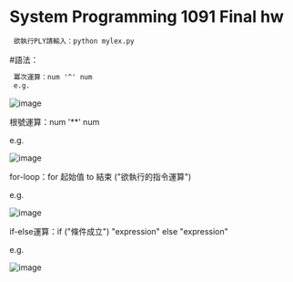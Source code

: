 # System Programming 1091 Final hw

```diff
 欲執行PLY請輸入：python mylex.py
```

#語法：

```diff
 冪次運算：num '^' num 
 e.g.
``` 

![image](https://raw.githubusercontent.com/huikaiwang/SP_2020/main/截圖%202020-12-19%20下午5.38.06.png)

根號運算：num '**' num

e.g.

![image](https://raw.githubusercontent.com/huikaiwang/SP_2020/main/截圖%202020-12-19%20下午5.38.29.png)

for-loop：for 起始值 to 結束 ("欲執行的指令運算") 

e.g.

![image](https://raw.githubusercontent.com/huikaiwang/SP_2020/main/截圖%202020-12-19%20下午5.39.00.png)

if-else運算：if ("條件成立") "expression" else "expression"

e.g.

![image](https://raw.githubusercontent.com/huikaiwang/SP_2020/main/截圖%202020-12-19%20下午5.40.33.png)
